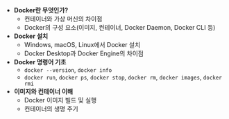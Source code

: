 
- **Docker란 무엇인가?**
    - 컨테이너와 가상 머신의 차이점
    - Docker의 구성 요소(이미지, 컨테이너, Docker Daemon, Docker CLI 등)
- **Docker 설치**
    - Windows, macOS, Linux에서 Docker 설치
    - Docker Desktop과 Docker Engine의 차이점
- **Docker 명령어 기초**
    - `docker --version`, `docker info`
    - `docker run`, `docker ps`, `docker stop`, `docker rm`, `docker images`, `docker rmi`
- **이미지와 컨테이너 이해**
    - Docker 이미지 빌드 및 실행
    - 컨테이너의 생명 주기